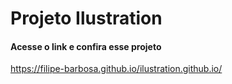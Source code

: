 # Projeto Ilustration 
#### Acesse o link e confira esse projeto 
https://filipe-barbosa.github.io/ilustration.github.io/
